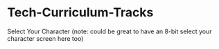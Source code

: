 Tech-Curriculum-Tracks
======================

Select Your Character  (note: could be great to have an 8-bit select your character screen here too) 
